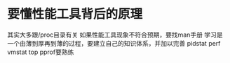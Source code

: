 # 要懂性能工具背后的原理
其实大多跟/proc目录有关
如果性能工具现象不符合预期，要找man手册
学习是一个由薄到厚再到薄的过程，要建立自己的知识体系，并加以完善
pidstat perf vmstat top pprof要熟练

